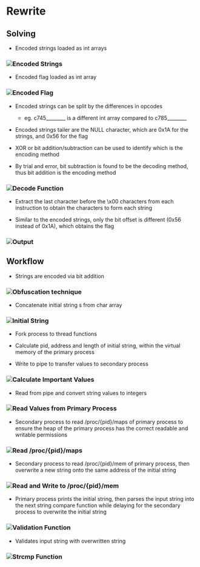 # Rewrite

## Solving

- Encoded strings loaded as int arrays

### ![Encoded Strings](./9.png)

- Encoded flag loaded as int array

### ![Encoded Flag](./10.png)

- Encoded strings can be split by the differences in opcodes
  - eg. c745________ is a different int array compared to c785________

- Encoded strings tailer are the NULL character, which are 0x1A for the strings, and 0x56 for the flag

- XOR or bit addition/subtraction can be used to identify which is the encoding method

- By trial and error, bit subtraction is found to be the decoding method, thus bit addition is the encoding method

### ![Decode Function](./11.png)

- Extract the last character before the \x00 characters from each instruction to obtain the characters to form each string

- Similar to the encoded strings, only the bit offset is different (0x56 instead of 0x1A), which obtains the flag

### ![Output](./12.png)

## Workflow

- Strings are encoded via bit addition

### ![Obfuscation technique](./1.png)

- Concatenate initial string s from char array

### ![Initial String](./2.png)

- Fork process to thread functions

- Calculate pid, address and length of initial string, within the virtual memory of the primary process

- Write to pipe to transfer values to secondary process

### ![Calculate Important Values](./3.png)

- Read from pipe and convert string values to integers

### ![Read Values from Primary Process](./4.png)

- Secondary process to read /proc/{pid}/maps of primary process to ensure the heap of the primary process has the correct readable and writable permissions

### ![Read /proc/{pid}/maps](./5.png)

- Secondary process to read /proc/{pid}/mem of primary process, then overwrite a new string onto the same address of the initial string

### ![Read and Write to /proc/{pid}/mem](./6.png)

- Primary process prints the initial string, then parses the input string into the next string compare function while delaying for the secondary process to overwrite the initial string

### ![Validation Function](./7.png)

- Validates input string with overwritten string

### ![Strcmp Function](./8.png)
